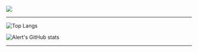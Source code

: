 ![](https://komarev.com/ghpvc/?username=AkaiRep)

---

![Top Langs](https://github-readme-stats.vercel.app/api/top-langs/?username=AkaiRep&theme=radical&hide_border=true&show_icons=true&layout=compact)


![Alert's GitHub stats](https://github-readme-stats.vercel.app/api?username=AkaiRep&theme=radical&hide_border=true&show_icons=true)

---
